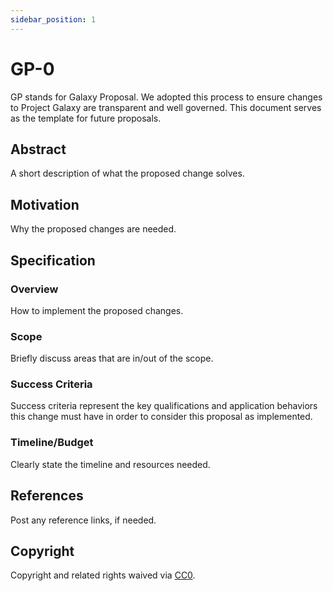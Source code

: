 ```yaml
---
sidebar_position: 1
---
```


# GP-0

GP stands for Galaxy Proposal. We adopted this process to ensure changes to Project Galaxy are transparent and well governed. This document serves as the template for future proposals.

## Abstract

A short description of what the proposed change solves.

## Motivation

Why the proposed changes are needed.

## Specification

### Overview

How to implement the proposed changes.

### Scope

Briefly discuss areas that are in/out of the scope.

### Success Criteria

Success criteria represent the key qualifications and application behaviors
this change must have in order to consider this proposal as implemented.

### Timeline/Budget

Clearly state the timeline and resources needed.

## References

Post any reference links, if needed.

## Copyright

Copyright and related rights waived via [CC0](https://creativecommons.org/publicdomain/zero/1.0/).
